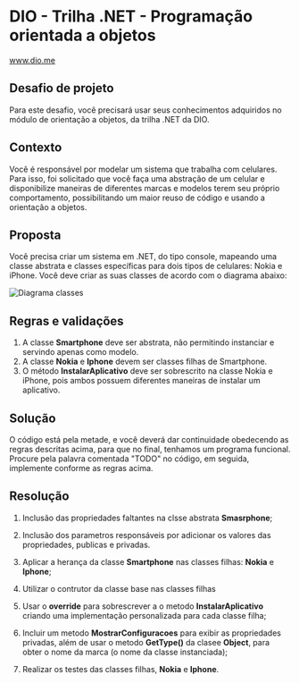 # DIO - Trilha .NET - Programação orientada a objetos
www.dio.me

## Desafio de projeto
Para este desafio, você precisará usar seus conhecimentos adquiridos no módulo de orientação a objetos, da trilha .NET da DIO.

## Contexto
Você é responsável por modelar um sistema que trabalha com celulares. Para isso, foi solicitado que você faça uma abstração de um celular e disponibilize maneiras de diferentes marcas e modelos terem seu próprio comportamento, possibilitando um maior reuso de código e usando a orientação a objetos.

## Proposta
Você precisa criar um sistema em .NET, do tipo console, mapeando uma classe abstrata e classes específicas para dois tipos de celulares: Nokia e iPhone. 
Você deve criar as suas classes de acordo com o diagrama abaixo:

![Diagrama classes](Imagens/diagrama.png)

## Regras e validações
1. A classe **Smartphone** deve ser abstrata, não permitindo instanciar e servindo apenas como modelo.
2. A classe **Nokia** e **Iphone** devem ser classes filhas de Smartphone.
3. O método **InstalarAplicativo** deve ser sobrescrito na classe Nokia e iPhone, pois ambos possuem diferentes maneiras de instalar um aplicativo.

## Solução
O código está pela metade, e você deverá dar continuidade obedecendo as regras descritas acima, para que no final, tenhamos um programa funcional. Procure pela palavra comentada "TODO" no código, em seguida, implemente conforme as regras acima.

## Resolução
1. Inclusão das propriedades faltantes na clsse abstrata **Smasrphone**;

2. Inclusão dos parametros responsáveis por adicionar os valores das propriedades, publicas e privadas.

3. Aplicar a herança da classe **Smartphone** nas classes filhas: **Nokia** e **Iphone**;

4. Utilizar o contrutor da classe base nas classes filhas

5. Usar o **override** para sobrescrever a o metodo **InstalarAplicativo** criando uma implementação personalizada para cada classe filha;

6. Incluir um metodo **MostrarConfiguracoes** para exibir as propriedades privadas, além de usar o metodo **GetType()** da clasee **Object**, para obter o nome da marca (o nome da classe instanciada);

7. Realizar os testes das classes filhas, **Nokia** e **Iphone**.




